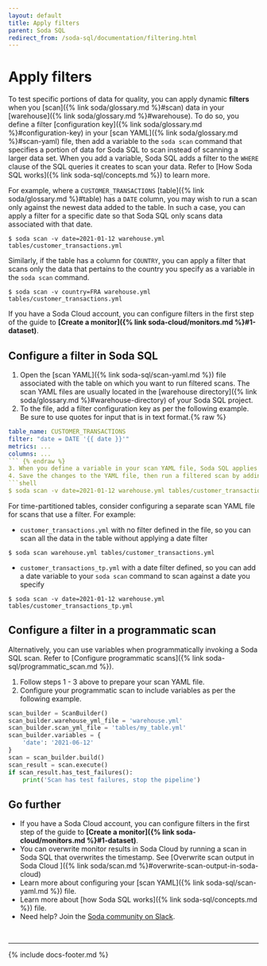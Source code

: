 ```yaml
---
layout: default
title: Apply filters
parent: Soda SQL
redirect_from: /soda-sql/documentation/filtering.html
---
```


# Apply filters

To test specific portions of data for quality, you can apply dynamic **filters** when you [scan]({% link soda/glossary.md %}#scan) data in your [warehouse]({% link soda/glossary.md %}#warehouse). To do so, you define a filter [configuration key]({% link soda/glossary.md %}#configuration-key) in your [scan YAML]({% link soda/glossary.md %}#scan-yaml) file, then add a variable to the `soda scan` command that specifies a portion of data for Soda SQL to scan instead of scanning a larger data set. When you add a variable, Soda SQL adds a filter to the `WHERE` clause of the SQL queries it creates to scan your data. Refer to [How Soda SQL works]({% link soda-sql/concepts.md %}) to learn more. 

For example, where a `CUSTOMER_TRANSACTIONS` [table]({% link soda/glossary.md %}#table) has a `DATE` column, you may wish to run a scan only against the newest data added to the table. In such a case, you can apply a filter for a specific date so that Soda SQL only scans data associated with that date.

```shell
$ soda scan -v date=2021-01-12 warehouse.yml tables/customer_transactions.yml
```

Similarly, if the table has a column for `COUNTRY`, you can apply a filter that scans only the data that pertains to the country you specify as a variable in the `soda scan` command.

```shell
$ soda scan -v country=FRA warehouse.yml tables/customer_transactions.yml
```

If you have a Soda Cloud account, you can configure filters in the first step of the guide to **[Create a monitor]({% link soda-cloud/monitors.md %}#1-dataset)**.

## Configure a filter in Soda SQL

1. Open the [scan YAML]({% link soda-sql/scan-yaml.md %}) file associated with the table on which you want to run filtered scans. The scan YAML files are usually located in the [warehouse directory]({% link soda/glossary.md %}#warehouse-directory) of your Soda SQL project.
2. To the file, add a filter configuration key as per the following example. Be sure to use quotes for input that is in text format.{% raw %}
```yaml
table_name: CUSTOMER_TRANSACTIONS
filter: "date = DATE '{{ date }}'"
metrics: ...
columns: ...
``` {% endraw %}
3. When you define a variable in your scan YAML file, Soda SQL applies the filter to all tests *except* tests defined in SQL metrics. To apply a filter to SQL metrics tests, be sure to explicitly define the variable in your SQL query. Refer to [Variables in custom metrics]({% link soda-sql/sql_metrics.md %}#variables-in-custom-metrics)
4. Save the changes to the YAML file, then run a filtered scan by adding a variable to your `soda scan` command in your command-line interface.
```shell
$ soda scan -v date=2021-01-12 warehouse.yml tables/customer_transactions.yml
```


For time-partitioned tables, consider configuring a separate scan YAML file for scans that use a filter. For example:
* `customer_transactions.yml` with no filter defined in the file, so you can scan all the data in the table without applying a date filter
```shell
$ soda scan warehouse.yml tables/customer_transactions.yml
```
* `customer_transactions_tp.yml` with a date filter defined, so you can add a date variable to your `soda scan` command to scan against a date you specify
```shell
$ soda scan -v date=2021-01-12 warehouse.yml tables/customer_transactions_tp.yml
```


## Configure a filter in a programmatic scan

Alternatively, you can use variables when programmatically invoking a Soda SQL scan. Refer to [Configure programmatic scans]({% link soda-sql/programmatic_scan.md %}).

1. Follow steps 1 - 3 above to prepare your scan YAML file.
2. Configure your programmatic scan to include variables as per the following example.

```python
scan_builder = ScanBuilder()
scan_builder.warehouse_yml_file = 'warehouse.yml'
scan_builder.scan_yml_file = 'tables/my_table.yml'
scan_builder.variables = {
    'date': '2021-06-12'
}
scan = scan_builder.build()
scan_result = scan.execute()
if scan_result.has_test_failures():
    print('Scan has test failures, stop the pipeline')
```


## Go further

* If you have a Soda Cloud account, you can configure filters in the first step of the guide to **[Create a monitor]({% link soda-cloud/monitors.md %}#1-dataset)**.
* You can overwrite monitor results in Soda Cloud by running a scan in Soda SQL that overwrites the timestamp. See [Overwrite scan output in Soda Cloud ]({% link soda/scan.md %}#overwrite-scan-output-in-soda-cloud)
* Learn more about configuring your [scan YAML]({% link soda-sql/scan-yaml.md %}) file.
* Learn more about [how Soda SQL works]({% link soda-sql/concepts.md %}) file.
* Need help? Join the <a href="http://community.soda.io/slack" target="_blank"> Soda community on Slack</a>.

<br />

---
{% include docs-footer.md %}